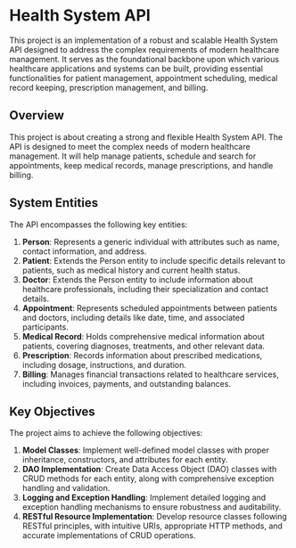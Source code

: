 # Health System API

This project is an implementation of a robust and scalable Health System API designed to address the complex requirements of modern healthcare management. It serves as the foundational backbone upon which various healthcare applications and systems can be built, providing essential functionalities for patient management, appointment scheduling, medical record keeping, prescription management, and billing.

## Overview

This project is about creating a strong and flexible Health System API. The API is designed to meet the complex needs of modern healthcare management. It will help manage patients, schedule and search for appointments, keep medical records, manage prescriptions, and handle billing.

## System Entities

The API encompasses the following key entities:

1. **Person**: Represents a generic individual with attributes such as name, contact information, and address.
2. **Patient**: Extends the Person entity to include specific details relevant to patients, such as medical history and current health status.
3. **Doctor**: Extends the Person entity to include information about healthcare professionals, including their specialization and contact details.
4. **Appointment**: Represents scheduled appointments between patients and doctors, including details like date, time, and associated participants.
5. **Medical Record**: Holds comprehensive medical information about patients, covering diagnoses, treatments, and other relevant data.
6. **Prescription**: Records information about prescribed medications, including dosage, instructions, and duration.
7. **Billing**: Manages financial transactions related to healthcare services, including invoices, payments, and outstanding balances.

## Key Objectives

The project aims to achieve the following objectives:

1. **Model Classes**: Implement well-defined model classes with proper inheritance, constructors, and attributes for each entity.
2. **DAO Implementation**: Create Data Access Object (DAO) classes with CRUD methods for each entity, along with comprehensive exception handling and validation.
3. **Logging and Exception Handling**: Implement detailed logging and exception handling mechanisms to ensure robustness and auditability.
4. **RESTful Resource Implementation**: Develop resource classes following RESTful principles, with intuitive URIs, appropriate HTTP methods, and accurate implementations of CRUD operations.